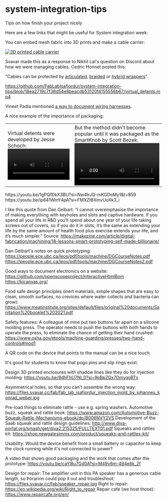 # system-integration-tips
Tips on how finish your project nicely 


Here are a few links that might be useful for System integration week:

You can embed mesh fabric into 3D prints and make a cable carrier:

[![3D printed cable carrier](https://fab.cba.mit.edu/classes/865.24/people/svavar/components/images/cable_carrier/cable_carrier.jpg)](https://fab.cba.mit.edu/classes/865.24/people/svavar/components/cable_carrier/)

Svavar made this as a response to Nikhil Lal's question on Discord about how we were managing cables. Cedric Honnet posted this:

"Cables can be protected by [articulated](https://www.amazon.com/Plastic-Machine-Carrier-Ted-Lele/dp/B074S2GQ56/?th=1), [braided](https://www.amazon.com/Keco-100ft-Expandable-Braided-Sleeving/dp/B07K1WP871?th=1) or [hybrid wrappers](https://www.amazon.com/Management-Diameter-Organizer-Expandable-Concealer/dp/B07PPR47ZV/?th=1)".


https://github.com/FabLabIsafjordur/system-integration-tips/blob/18ea2719c7f38d54e8beacdb53120f4155556b67/virtual_detents.mp4

Vineet Padia mentioned [a way to document wiring harnesses](https://github.com/wireviz/WireViz).

A nice example of the importance of packaging:
<table style="width:100%">
  <tr>
    <td>Virtual detents were developed by Jesse Schoch:<video autoplay="true" loop="true" width=100%>
        <source src="https://github.com/FabLabIsafjordur/system-integration-tips/blob/18ea2719c7f38d54e8beacdb53120f4155556b67/virtual_detents.mp4" type="video/mp4">
    </video></td>
    <td>But the method didn't become popular until it was packaged as the SmartKnob by Scott Bezek:<video autoplay="true" loop="true" width=100%>
        <source src="smartknob_detents.mp4" type="video/mp4">
    </video></td>
  </tr>
</table>
 https://youtu.be/1gPQfDkX3BU?si=Nw4lrJQ-mKGDoMy1&t=859
 https://youtu.be/ip641WmY4pA?si=FMXZIBXmvUoXk3_i

I like this quote from Dan Gelbart:
“I cannot overemphasise the importance of making everything with keyholes and slots and captive hardware. If you spend all your life in R&D you’ll spend about one year of your life taking screws out of covers, so if you do it in slots, it’s the same as extending your life by the same amount of health food plus exercise extends your life, and it’s much simpler.”
Source: https://makezine.com/article/digital-fabrication/machining/18-lessons-smart-prototyping-self-made-billionaire/

Dan Gelbart's notes on quick prototyping:
https://people.ece.ubc.ca/leos/pdf/tools/machine/DGCourseNotes.pdf
https://people.ece.ubc.ca/leos/pdf/tools/machine/DGCourseNotes2.pdf

Good ways to document electronics on a website:
https://github.com/openscopeproject/InteractiveHtmlBom
https://kicanvas.org/

Food safe design principles (inert materials, simple shapes that are easy to clean, smooth surfaces, no crevices where water collects and bacteria can grow): https://www.meatinstitute.org/sites/default/files/original%20documents/Sanitation%20booklet%202021.pdf

Safety features: A colleague of mine put two buttons far apart on a silicone molding press. The operator needs to push the buttons with both hands to operate the press, to eliminate the chance of getting their hand crushed: https://www.osha.gov/etools/machine-guarding/presses/two-hand-controls#mod1

A QR code on the device that points to the manual can be a nice touch.

It's good for students to know that pogo pins and slip rings exist.

Design 3D printed enclosures with shadow lines like they do for injection molding: https://youtu.be/8dhFhU7Nl_0?si=9pBpZQx7DmvqgBTx

Asymmetrical holes, so that you can't assemble the wrong way:
https://files.svavar.cc/fab/fab_lab_isafjordur_injection_mold_by_johannes_konrad_weber.jpg

Pre-load things to eliminate rattle - use e.g. spring washers. 
Automotive buzz, squeak and rattle book: https://www.amazon.com/Automotive-Buzz-Squeak-Rattle-Mechanisms-ebook/dp/B006NVY2VS
Development of the Saab squeak and rattle design guidelines: http://www.diva-portal.org/smash/get/diva2:215325/FULLTEXT01.pdf
Squeaks and rattles kit: https://shop.newgatesimms.com/product/squeaks-and-rattles-kit/

Usability: Would the device benefit from a small battery or capacitor to keep the clock running while it's not connected to power?

A video that shows good packaging and the work that comes after the prototype: https://youtu.be/caYl8u7Gd0A?si=M49v6m-484e8k_2f

Design for repair: The amplifier unit in this PA speaker has a generous cable length, so Þórarinn could pop it out and troubleshoot: https://files.svavar.cc/fab/speaker_repair.jpg
Right to repair: https://en.wikipedia.org/wiki/Right_to_repair
Repair cafe (we host those): https://www.repaircafe.org/en/

